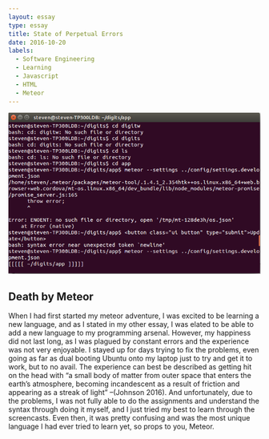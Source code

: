 ```yaml
---
layout: essay
type: essay
title: State of Perpetual Errors
date: 2016-10-20
labels:
  - Software Engineering
  - Learning
  - Javascript
  - HTML
  - Meteor
---
```

<img class="ui image" src="../images/ubuntus.png">

## Death by Meteor

When I had first started my meteor adventure, I was excited to be learning a new language, and as I stated in my other essay, I was elated to be able to add a new language to my programming arsenal. However, my happiness did not last long, as I was plagued by constant errors and the experience was not very enjoyable. I stayed up for days trying to fix the problems, even going as far as dual booting Ubuntu onto my laptop just to try and get it to work, but to no avail. The experience can best be described as getting hit on the head with “a small body of matter from outer space that enters the earth’s atmosphere, becoming incandescent as a result of friction and appearing as a streak of light” –(Johnson 2016). And unfortunately, due to the problems, I was not fully able to do the assignments and understand the syntax through doing it myself, and I just tried my best to learn through the screencasts. Even then, it was pretty confusing and was the most unique language I had ever tried to learn yet, so props to you, Meteor.
